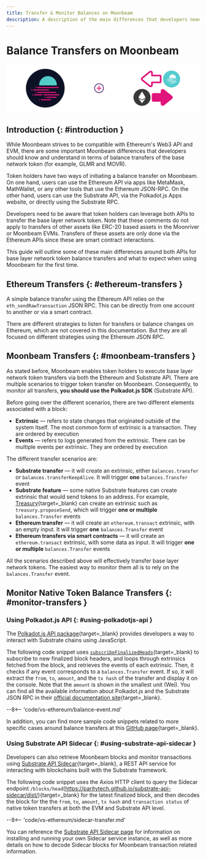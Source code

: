 ```yaml
---
title: Transfer & Monitor Balances on Moonbeam
description: A description of the main differences that developers need to understand in terms of the different balance transfers available on Moonbeam compared to Ethereum.
---
```


# Balance Transfers on Moonbeam

![Moonbeam v Ethereum - Transfers API Banner](/images/builders/get-started/eth-compare/transfers-api-banner.png)

## Introduction {: #introduction }

While Moonbeam strives to be compatible with Ethereum's Web3 API and EVM, there are some important Moonbeam differences that developers should know and understand in terms of balance transfers of the base network token (for example, GLMR and MOVR).

Token holders have two ways of initiating a balance transfer on Moonbeam. On one hand, users can use the Ethereum API via apps like MetaMask, MathWallet, or any other tools that use the Ethereum JSON-RPC. On the other hand, users can use the Substrate API, via the Polkadot.js Apps website, or directly using the Substrate RPC.

Developers need to be aware that token holders can leverage both APIs to transfer the base layer network token. Note that these comments do not apply to transfers of other assets like ERC-20 based assets in the Moonriver or Moonbeam EVMs. Transfers of these assets are only done via the Ethereum APIs since these are smart contract interactions.

This guide will outline some of these main differences around both APIs for base layer network token balance transfers and what to expect when using Moonbeam for the first time.

## Ethereum Transfers {: #ethereum-transfers }

A simple balance transfer using the Ethereum API relies on the `eth_sendRawTransaction` JSON RPC. This can be directly from one account to another or via a smart contract.

There are different strategies to listen for transfers or balance changes on Ethereum, which are not covered in this documentation. But they are all focused on different strategies using the Ethereum JSON RPC.

## Moonbeam Transfers {: #moonbeam-transfers }

As stated before, Moonbeam enables token holders to execute base layer network token transfers via both the Ethereum and Substrate API. There are multiple scenarios to trigger token transfer on Moonbeam. Consequently, to monitor all transfers, **you should use the Polkadot.js SDK** (Substrate API).

Before going over the different scenarios, there are two different elements associated with a block:

 - **Extrinsic** — refers to state changes that originated outside of the system itself. The most common form of extrinsic is a transaction. They are ordered by execution
 - **Events** — refers to logs generated from the extrinsic. There can be multiple events per extrinsic. They are ordered by execution

The different transfer scenarios are:

 - **Substrate transfer** — it will create an extrinsic, either `balances.transfer` or `balances.transferKeepAlive`. It will trigger **one** `balances.Transfer` event
 - **Substrate feature** — some native Substrate features can create extrinsic that would send tokens to an address. For example, [Treasury](/learn/features/treasury/){target=_blank} can create an extrinsic such as `treasury.proposeSend`, which will trigger **one or multiple** `balances.Transfer` events
 - **Ethereum transfer** — it will create an `ethereum.transact` extrinsic, with an empty input. It will trigger **one** `balances.Transfer` event
 - **Ethereum transfers via smart contracts** — it will create an `ethereum.transact` extrinsic, with some data as input. It will trigger **one or multiple** `balances.Transfer` events

All the scenarios described above will effectively transfer base layer network tokens. The easiest way to monitor them all is to rely on the `balances.Transfer` event.

## Monitor Native Token Balance Transfers {: #monitor-transfers }

### Using Polkadot.js API {: #using-polkadotjs-api }

The [Polkadot.js API package](https://polkadot.js.org/docs/api/start){target=_blank} provides developers a way to interact with Substrate chains using JavaScript.

The following code snippet uses [`subscribeFinalizedHeads`](https://polkadot.js.org/docs/substrate/rpc/#subscribefinalizedheads-header){target=_blank} to subscribe to new finalized block headers, and loops through extrinsics fetched from the block, and retrieves the events of each extrinsic. Then, it checks if any event corresponds to a `balances.Transfer` event. If so, it will extract the `from`, `to`, `amount`, and the `tx hash` of the transfer and display it on the console. Note that the `amount` is shown in the smallest unit (Wei).  You can find all the available information about Polkadot.js and the Substrate JSON RPC in their [official documentation site](https://polkadot.js.org/docs/substrate/rpc){target=_blank}.

--8<-- 'code/vs-ethereum/balance-event.md'

In addition, you can find more sample code snippets related to more specific cases around balance transfers at this [GitHub page](https://gist.github.com/crystalin/b2ce44a208af60d62b5ecd1bad513bce){target=_blank}.

### Using Substrate API Sidecar {: #using-substrate-api-sidecar }

Developers can also retrieve Moonbeam blocks and monitor transactions using [Substrate API Sidecar](https://github.com/paritytech/substrate-api-sidecar){target=_blank}, a REST API service for interacting with blockchains built with the Substrate framework. 

The following code snippet uses the Axios HTTP client to query the Sidecar endpoint `/blocks/head`(https://paritytech.github.io/substrate-api-sidecar/dist/){target=_blank} for the latest finalized block, and then decodes the block for the the `from`, `to`, `amount`, `tx hash` and `transaction status` of native token transfers at both the EVM and Substrate API level. 

--8<-- 'code/vs-ethereum/sidecar-transfer.md'

You can reference the [Substrate API Sidecar page](/builders/build/substrate-api/sidecar/) for information on installing and running your own Sidecar service instance, as well as more details on how to decode Sidecar blocks for Moonbeam transaction related information. 



